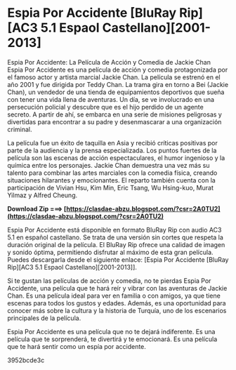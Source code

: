# Espia Por Accidente [BluRay Rip][AC3 5.1 Espaol Castellano][2001-2013]
 
 Espia Por Accidente: La Película de Acción y Comedia de Jackie Chan     
Espia Por Accidente es una película de acción y comedia protagonizada por el famoso actor y artista marcial Jackie Chan. La película se estrenó en el año 2001 y fue dirigida por Teddy Chan. La trama gira en torno a Bei (Jackie Chan), un vendedor de una tienda de equipamientos deportivos que sueña con tener una vida llena de aventuras. Un día, se ve involucrado en una persecución policial y descubre que es el hijo perdido de un agente secreto. A partir de ahí, se embarca en una serie de misiones peligrosas y divertidas para encontrar a su padre y desenmascarar a una organización criminal.
     
La película fue un éxito de taquilla en Asia y recibió críticas positivas por parte de la audiencia y la prensa especializada. Los puntos fuertes de la película son las escenas de acción espectaculares, el humor ingenioso y la química entre los personajes. Jackie Chan demuestra una vez más su talento para combinar las artes marciales con la comedia física, creando situaciones hilarantes y emocionantes. El reparto también cuenta con la participación de Vivian Hsu, Kim Min, Eric Tsang, Wu Hsing-kuo, Murat Yilmaz y Alfred Cheung.
 
**Download Zip ===> [https://clasdae-abzu.blogspot.com/?csr=2A0TU2](https://clasdae-abzu.blogspot.com/?csr=2A0TU2)**


     
Espia Por Accidente está disponible en formato BluRay Rip con audio AC3 5.1 en español castellano. Se trata de una versión sin cortes que respeta la duración original de la película. El BluRay Rip ofrece una calidad de imagen y sonido óptima, permitiendo disfrutar al máximo de esta gran película. Puedes descargarla desde el siguiente enlace: [Espia Por Accidente [BluRay Rip][AC3 5.1 Espaol Castellano][2001-2013]].
     
Si te gustan las películas de acción y comedia, no te pierdas Espia Por Accidente, una película que te hará reír y vibrar con las aventuras de Jackie Chan. Es una película ideal para ver en familia o con amigos, ya que tiene escenas para todos los gustos y edades. Además, es una oportunidad para conocer más sobre la cultura y la historia de Turquía, uno de los escenarios principales de la película.
     
Espia Por Accidente es una película que no te dejará indiferente. Es una película que te sorprenderá, te divertirá y te emocionará. Es una película que te hará sentir como un espía por accidente.

 3952bcde3c
 
